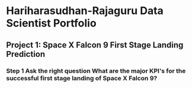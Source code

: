 # Hariharasudhan-Rajaguru Data Scientist Portfolio

## Project 1: Space X Falcon 9 First Stage Landing Prediction

### Step 1 Ask the right question What are the major KPI's for the successful first stage landing of Space X Falcon 9?

